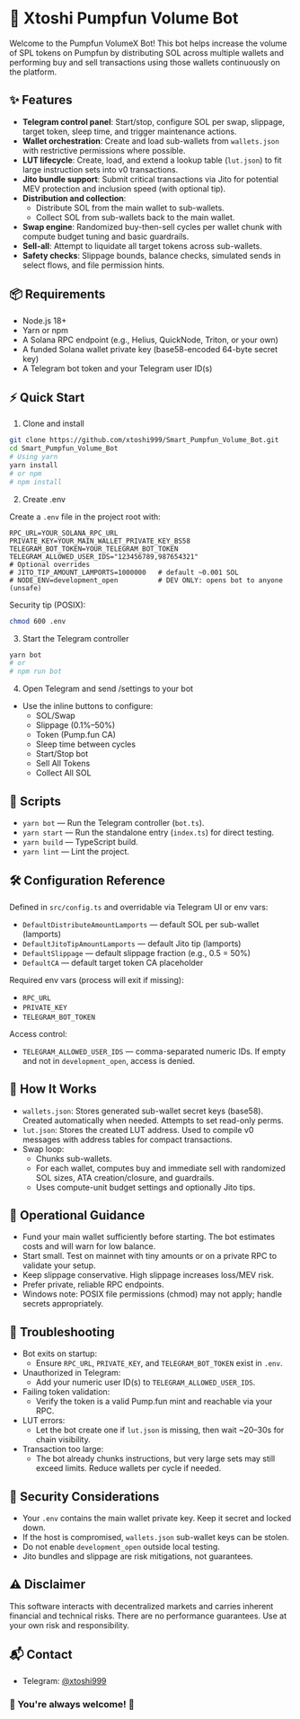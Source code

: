 # 🚀 Xtoshi Pumpfun Volume Bot

Welcome to the Pumpfun VolumeX Bot!
This bot helps increase the volume of SPL tokens on Pumpfun by distributing SOL across multiple wallets and performing buy and sell transactions using those wallets continuously on the platform.


## ✨ Features

- **Telegram control panel**: Start/stop, configure SOL per swap, slippage, target token, sleep time, and trigger maintenance actions.
- **Wallet orchestration**: Create and load sub-wallets from `wallets.json` with restrictive permissions where possible.
- **LUT lifecycle**: Create, load, and extend a lookup table (`lut.json`) to fit large instruction sets into v0 transactions.
- **Jito bundle support**: Submit critical transactions via Jito for potential MEV protection and inclusion speed (with optional tip).
- **Distribution and collection**:
  - Distribute SOL from the main wallet to sub-wallets.
  - Collect SOL from sub-wallets back to the main wallet.
- **Swap engine**: Randomized buy-then-sell cycles per wallet chunk with compute budget tuning and basic guardrails.
- **Sell-all**: Attempt to liquidate all target tokens across sub-wallets.
- **Safety checks**: Slippage bounds, balance checks, simulated sends in select flows, and file permission hints.


## 📦 Requirements

- Node.js 18+
- Yarn or npm
- A Solana RPC endpoint (e.g., Helius, QuickNode, Triton, or your own)
- A funded Solana wallet private key (base58-encoded 64-byte secret key)
- A Telegram bot token and your Telegram user ID(s)


## ⚡ Quick Start

1) Clone and install

```bash
git clone https://github.com/xtoshi999/Smart_Pumpfun_Volume_Bot.git
cd Smart_Pumpfun_Volume_Bot
# Using yarn
yarn install
# or npm
# npm install
```

2) Create .env

Create a `.env` file in the project root with:

```env
RPC_URL=YOUR_SOLANA_RPC_URL
PRIVATE_KEY=YOUR_MAIN_WALLET_PRIVATE_KEY_BS58
TELEGRAM_BOT_TOKEN=YOUR_TELEGRAM_BOT_TOKEN
TELEGRAM_ALLOWED_USER_IDS="123456789,987654321"
# Optional overrides
# JITO_TIP_AMOUNT_LAMPORTS=1000000   # default ~0.001 SOL
# NODE_ENV=development_open          # DEV ONLY: opens bot to anyone (unsafe)
```

Security tip (POSIX):
```bash
chmod 600 .env
```

3) Start the Telegram controller

```bash
yarn bot
# or
# npm run bot
```

4) Open Telegram and send /settings to your bot

- Use the inline buttons to configure:
  - SOL/Swap
  - Slippage (0.1%–50%)
  - Token (Pump.fun CA)
  - Sleep time between cycles
  - Start/Stop bot
  - Sell All Tokens
  - Collect All SOL


## 📜 Scripts

- `yarn bot` — Run the Telegram controller (`bot.ts`).
- `yarn start` — Run the standalone entry (`index.ts`) for direct testing.
- `yarn build` — TypeScript build.
- `yarn lint` — Lint the project.


## 🛠️ Configuration Reference

Defined in `src/config.ts` and overridable via Telegram UI or env vars:

- `DefaultDistributeAmountLamports` — default SOL per sub-wallet (lamports)
- `DefaultJitoTipAmountLamports` — default Jito tip (lamports)
- `DefaultSlippage` — default slippage fraction (e.g., 0.5 = 50%)
- `DefaultCA` — default target token CA placeholder

Required env vars (process will exit if missing):
- `RPC_URL`
- `PRIVATE_KEY`
- `TELEGRAM_BOT_TOKEN`

Access control:
- `TELEGRAM_ALLOWED_USER_IDS` — comma-separated numeric IDs. If empty and not in `development_open`, access is denied.


## 🔬 How It Works

- `wallets.json`: Stores generated sub-wallet secret keys (base58). Created automatically when needed. Attempts to set read-only perms.
- `lut.json`: Stores the created LUT address. Used to compile v0 messages with address tables for compact transactions.
- Swap loop:
  - Chunks sub-wallets.
  - For each wallet, computes buy and immediate sell with randomized SOL sizes, ATA creation/closure, and guardrails.
  - Uses compute-unit budget settings and optionally Jito tips.


## 🧭 Operational Guidance

- Fund your main wallet sufficiently before starting. The bot estimates costs and will warn for low balance.
- Start small. Test on mainnet with tiny amounts or on a private RPC to validate your setup.
- Keep slippage conservative. High slippage increases loss/MEV risk.
- Prefer private, reliable RPC endpoints.
- Windows note: POSIX file permissions (chmod) may not apply; handle secrets appropriately.


## 🧩 Troubleshooting

- Bot exits on startup:
  - Ensure `RPC_URL`, `PRIVATE_KEY`, and `TELEGRAM_BOT_TOKEN` exist in `.env`.
- Unauthorized in Telegram:
  - Add your numeric user ID(s) to `TELEGRAM_ALLOWED_USER_IDS`.
- Failing token validation:
  - Verify the token is a valid Pump.fun mint and reachable via your RPC.
- LUT errors:
  - Let the bot create one if `lut.json` is missing, then wait ~20–30s for chain visibility.
- Transaction too large:
  - The bot already chunks instructions, but very large sets may still exceed limits. Reduce wallets per cycle if needed.


## 🔐 Security Considerations

- Your `.env` contains the main wallet private key. Keep it secret and locked down.
- If the host is compromised, `wallets.json` sub-wallet keys can be stolen.
- Do not enable `development_open` outside local testing.
- Jito bundles and slippage are risk mitigations, not guarantees.


## ⚠️ Disclaimer

This software interacts with decentralized markets and carries inherent financial and technical risks. There are no performance guarantees. Use at your own risk and responsibility.



## 📬 Contact

- Telegram: [@xtoshi999](https://t.me/xtoshi999)
### 🌹 You're always welcome! 🌹
